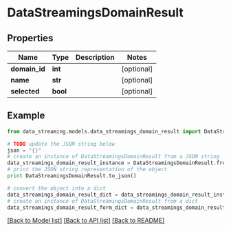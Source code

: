 # DataStreamingsDomainResult


## Properties
Name | Type | Description | Notes
------------ | ------------- | ------------- | -------------
**domain_id** | **int** |  | [optional] 
**name** | **str** |  | [optional] 
**selected** | **bool** |  | [optional] 

## Example

```python
from data_streaming.models.data_streamings_domain_result import DataStreamingsDomainResult

# TODO update the JSON string below
json = "{}"
# create an instance of DataStreamingsDomainResult from a JSON string
data_streamings_domain_result_instance = DataStreamingsDomainResult.from_json(json)
# print the JSON string representation of the object
print DataStreamingsDomainResult.to_json()

# convert the object into a dict
data_streamings_domain_result_dict = data_streamings_domain_result_instance.to_dict()
# create an instance of DataStreamingsDomainResult from a dict
data_streamings_domain_result_form_dict = data_streamings_domain_result.from_dict(data_streamings_domain_result_dict)
```
[[Back to Model list]](../README.md#documentation-for-models) [[Back to API list]](../README.md#documentation-for-api-endpoints) [[Back to README]](../README.md)


